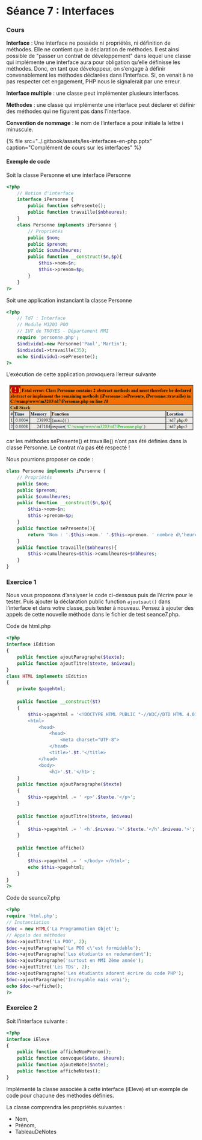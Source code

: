 # Séance 7 : Interfaces

### Cours

**Interface** : Une interface ne possède ni propriétés, ni définition de méthodes. Elle ne contient que la déclaration de méthodes. Il est ainsi possible de "passer un contrat de développement" dans lequel une classe qui implémente une interface aura pour obligation qu’elle définisse les méthodes. Donc, en tant que développeur, on s’engage à définir convenablement les méthodes déclarées dans l’interface. Si, on venait à ne pas respecter cet engagement, PHP nous le signalerait par une erreur.

**Interface multiple** : une classe peut implémenter plusieurs interfaces.

**Méthodes** : une classe qui implémente une interface peut déclarer et définir des méthodes qui ne figurent pas dans l’interface.

**Convention de nommage** : le nom de l’interface a pour initiale la lettre i minuscule.

{% file src="../.gitbook/assets/les-interfaces-en-php.pptx" caption="Complément de cours sur les interfaces" %}

#### Exemple de code

Soit la classe Personne et une interface iPersonne

```php
<?php
    // Notion d'interface
    interface iPersonne {
        public function sePresente();
        public function travaille($nbheures);
    }
    class Personne implements iPersonne {
        // Propriétés
        public $nom;
        public $prenom;
        public $cumulheures;
        public function __construct($n,$p){
            $this->nom=$n;
            $this->prenom=$p;
        }
    }
?>
```

Soit une application instanciant la classe Personne

```php
<?php
    // Td7 : Interface
    // Module M3203 POO
    // IUT de TROYES - Département MMI
    require 'personne.php';
    $individu1=new Personne('Paul','Martin');
    $individu1->travaille(35);
    echo $individu1->sePresente();
?>
```

L’exécution de cette application provoquera l’erreur suivante

![Message d&apos;erreur si l&apos;interface n&apos;est pas respect&#xE9;e](../.gitbook/assets/erreur.jpg)

car les méthodes sePresente\(\) et travaille\(\) n’ont pas été définies dans la classe Personne. Le contrat n’a pas été respecté !

Nous pourrions proposer ce code :

```php
class Personne implements iPersonne {
    // Propriétés
    public $nom;
    public $prenom;
    public $cumulheures;
    public function __construct($n,$p){
        $this->nom=$n;
        $this->prenom=$p;
    }
    public function sePresente(){
        return 'Nom : '.$this->nom.' '.$this->prenom. ' nombre d\'heures : '.$this->cumulheures;
    }
    public function travaille($nbheures){
        $this->cumulheures=$this->cumulheures+$nbheures;
    }
}
```

### Exercice 1

Nous vous proposons d’analyser le code ci-dessous puis de l’écrire pour le tester. Puis ajouter la déclaration public function `ajoutsaut()` dans l’interface et dans votre classe, puis tester à nouveau. Pensez à ajouter des appels de cette nouvelle méthode dans le fichier de test seance7.php.

Code de html.php

```php
<?php
interface iEdition
{  
    public function ajoutParagraphe($texte); 
    public function ajoutTitre($texte, $niveau); 
}
class HTML implements iEdition 
{  
    private $pagehtml;   

    public function __construct($t)  
    {  
        $this->pagehtml = '<!DOCTYPE HTML PUBLIC "-//W3C//DTD HTML 4.01 Transitional//EN" "http://www.w3.org/TR/html4/loose.dtd"> 
        <html> 
            <head>  
                <head>
                    <meta charset="UTF-8">
                </head>
                <title>'.$t.'</title> 
            </head> 
            <body> 
                <h1>'.$t.'</h1>';
    }   
    public function ajoutParagraphe($texte)  
    {  
        $this->pagehtml .= ' <p>'.$texte.'</p>'; 
    }   

    public function ajoutTitre($texte, $niveau)  
    {  
        $this->pagehtml .= ' <h'.$niveau.'>'.$texte.'</h'.$niveau.'>'; 
    }   

    public function affiche()  
    {  
        $this->pagehtml .= ' </body> </html>'; 
        echo $this->pagehtml; 
    }
}
?>
```

Code de seance7.php

```php
<?php
require 'html.php';
// Instanciation
$doc = new HTML('La Programmation Objet');
// Appels des méthodes
$doc->ajoutTitre('La POO', 2);
$doc->ajoutParagraphe('La POO c\'est formidable');
$doc->ajoutParagraphe('Les étudiants en redemandent');
$doc->ajoutParagraphe('surtout en MMI 2ème année');
$doc->ajoutTitre('Les TDs', 2);
$doc->ajoutParagraphe('Les étudiants adorent écrire du code PHP');
$doc->ajoutParagraphe('Incroyable mais vrai');
echo $doc->affiche();
?>
```

### Exercice 2

Soit l'interface suivante :

```php
<?php
interface iEleve
{  
    public function afficheNomPrenom();
    public function convoque($date, $heure);
    public function ajouteNote($note);
    public function afficheNotes();
}
```

Implémenté la classe associée à cette interface \(iEleve\) et un exemple de code pour chacune des méthodes définies.

La classe comprendra les propriétés suivantes :

* Nom,
* Prénom,
* TableauDeNotes

